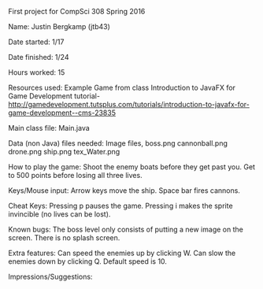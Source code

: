 First project for CompSci 308 Spring 2016

Name: Justin Bergkamp (jtb43)

Date started: 1/17

Date finished: 1/24

Hours worked: 15
 
Resources used: Example Game from class
				Introduction to JavaFX for Game Development tutorial-
				http://gamedevelopment.tutsplus.com/tutorials/introduction-to-javafx-for-game-development--cms-23835

Main class file: Main.java

Data (non Java) files needed:
Image files, 
boss.png
cannonball.png
drone.png
ship.png
tex_Water.png

How to play the game:
Shoot the enemy boats before they get past you.
Get to 500 points before losing all three lives. 

Keys/Mouse input:
Arrow keys move the ship. 
Space bar fires cannons.

Cheat Keys:
Pressing p pauses the game. 
Pressing i makes the sprite invincible (no lives can be lost).

Known bugs:
The boss level only consists of putting a new image on the screen.
There is no splash screen. 

Extra features:
Can speed the enemies up by clicking W.
Can slow the enemies down by clicking Q.
Default speed is 10.

Impressions/Suggestions:
